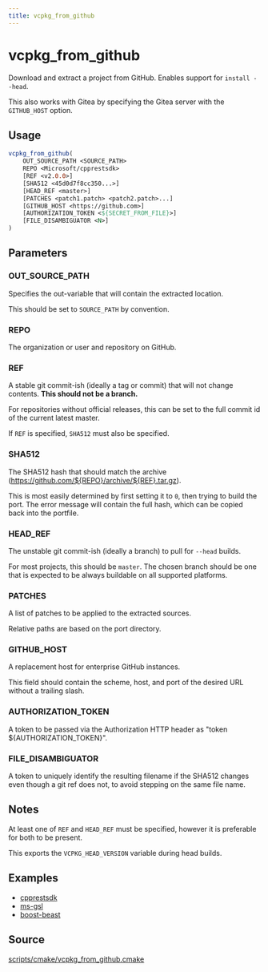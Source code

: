 ```yaml
---
title: vcpkg_from_github
---
```


# vcpkg_from_github

Download and extract a project from GitHub. Enables support for `install --head`.

This also works with Gitea by specifying the Gitea server with the `GITHUB_HOST` option.

## Usage

```cmake
vcpkg_from_github(
    OUT_SOURCE_PATH <SOURCE_PATH>
    REPO <Microsoft/cpprestsdk>
    [REF <v2.0.0>]
    [SHA512 <45d0d7f8cc350...>]
    [HEAD_REF <master>]
    [PATCHES <patch1.patch> <patch2.patch>...]
    [GITHUB_HOST <https://github.com>]
    [AUTHORIZATION_TOKEN <${SECRET_FROM_FILE}>]
    [FILE_DISAMBIGUATOR <N>]
)
```

## Parameters

### OUT_SOURCE_PATH
Specifies the out-variable that will contain the extracted location.

This should be set to `SOURCE_PATH` by convention.

### REPO

The organization or user and repository on GitHub.

### REF

A stable git commit-ish (ideally a tag or commit) that will not change contents. **This should not be a branch.**

For repositories without official releases, this can be set to the full commit id of the current latest master.

If `REF` is specified, `SHA512` must also be specified.

### SHA512

The SHA512 hash that should match the archive (https://github.com/${REPO}/archive/${REF}.tar.gz).

This is most easily determined by first setting it to `0`, then trying to build the port. The error message will contain the full hash, which can be copied back into the portfile.

### HEAD_REF

The unstable git commit-ish (ideally a branch) to pull for `--head` builds.

For most projects, this should be `master`. The chosen branch should be one that is expected to be always buildable on all supported platforms.

### PATCHES

A list of patches to be applied to the extracted sources.

Relative paths are based on the port directory.

### GITHUB_HOST

A replacement host for enterprise GitHub instances.

This field should contain the scheme, host, and port of the desired URL without a trailing slash.

### AUTHORIZATION_TOKEN

A token to be passed via the Authorization HTTP header as "token ${AUTHORIZATION_TOKEN}".

### FILE_DISAMBIGUATOR

A token to uniquely identify the resulting filename if the SHA512 changes even though a git ref does not, to avoid stepping on the same file name.

## Notes

At least one of `REF` and `HEAD_REF` must be specified, however it is preferable for both to be present.

This exports the `VCPKG_HEAD_VERSION` variable during head builds.

## Examples

- [cpprestsdk](https://github.com/Microsoft/vcpkg/blob/master/ports/cpprestsdk/portfile.cmake)
- [ms-gsl](https://github.com/Microsoft/vcpkg/blob/master/ports/ms-gsl/portfile.cmake)
- [boost-beast](https://github.com/Microsoft/vcpkg/blob/master/ports/boost-beast/portfile.cmake)

## Source

[scripts/cmake/vcpkg\_from\_github.cmake](https://github.com/Microsoft/vcpkg/blob/master/scripts/cmake/vcpkg_from_github.cmake)

